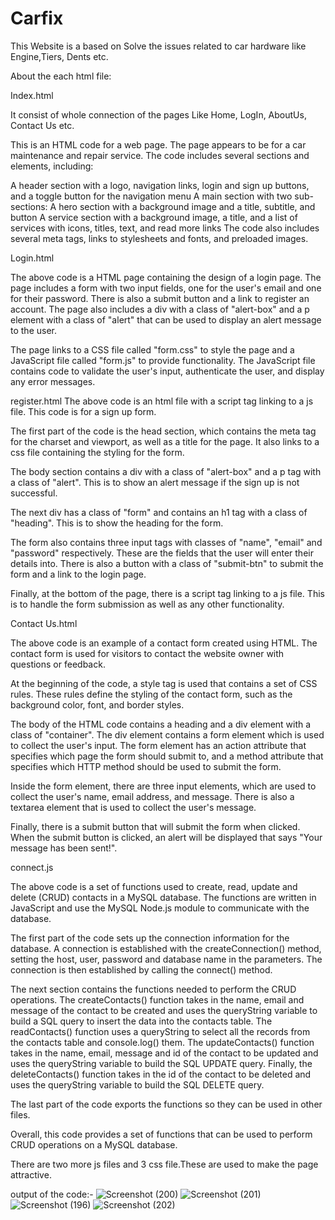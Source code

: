 # Carfix
This Website is a based on Solve the issues related to car hardware like Engine,Tiers, Dents etc.

About the each html file:

Index.html

It consist of whole connection of the pages Like Home, LogIn, AboutUs, Contact Us etc.

This is an HTML code for a web page. The page appears to be for a car maintenance and repair service. The code includes several sections and elements, including:

A header section with a logo, navigation links, login and sign up buttons, and a toggle button for the navigation menu
A main section with two sub-sections:
A hero section with a background image and a title, subtitle, and button
A service section with a background image, a title, and a list of services with icons, titles, text, and read more links
The code also includes several meta tags, links to stylesheets and fonts, and preloaded images.

Login.html

The above code is a HTML page containing the design of a login page. The page includes a form with two input fields, one for the user's email and one for their password. There is also a submit button and a link to register an account. The page also includes a div with a class of "alert-box" and a p element with a class of "alert" that can be used to display an alert message to the user. 

The page links to a CSS file called "form.css" to style the page and a JavaScript file called "form.js" to provide functionality. The JavaScript file contains code to validate the user's input, authenticate the user, and display any error messages.

register.html
The above code is an html file with a script tag linking to a js file. This code is for a sign up form. 

The first part of the code is the head section, which contains the meta tag for the charset and viewport, as well as a title for the page. It also links to a css file containing the styling for the form. 

The body section contains a div with a class of "alert-box" and a p tag with a class of "alert". This is to show an alert message if the sign up is not successful. 

The next div has a class of "form" and contains an h1 tag with a class of "heading". This is to show the heading for the form. 

The form also contains three input tags with classes of "name", "email" and "password" respectively. These are the fields that the user will enter their details into. There is also a button with a class of "submit-btn" to submit the form and a link to the login page. 

Finally, at the bottom of the page, there is a script tag linking to a js file. This is to handle the form submission as well as any other functionality.

Contact Us.html

The above code is an example of a contact form created using HTML. The contact form is used for visitors to contact the website owner with questions or feedback.

At the beginning of the code, a style tag is used that contains a set of CSS rules. These rules define the styling of the contact form, such as the background color, font, and border styles.

The body of the HTML code contains a heading and a div element with a class of "container". The div element contains a form element which is used to collect the user's input. The form element has an action attribute that specifies which page the form should submit to, and a method attribute that specifies which HTTP method should be used to submit the form.

Inside the form element, there are three input elements, which are used to collect the user's name, email address, and message. There is also a textarea element that is used to collect the user's message.

Finally, there is a submit button that will submit the form when clicked. When the submit button is clicked, an alert will be displayed that says "Your message has been sent!".

connect.js

The above code is a set of functions used to create, read, update and delete (CRUD) contacts in a MySQL database. The functions are written in JavaScript and use the MySQL Node.js module to communicate with the database. 

The first part of the code sets up the connection information for the database. A connection is established with the createConnection() method, setting the host, user, password and database name in the parameters. The connection is then established by calling the connect() method. 

The next section contains the functions needed to perform the CRUD operations. The createContacts() function takes in the name, email and message of the contact to be created and uses the queryString variable to build a SQL query to insert the data into the contacts table. The readContacts() function uses a queryString to select all the records from the contacts table and console.log() them. The updateContacts() function takes in the name, email, message and id of the contact to be updated and uses the queryString variable to build the SQL UPDATE query. Finally, the deleteContacts() function takes in the id of the contact to be deleted and uses the queryString variable to build the SQL DELETE query. 

The last part of the code exports the functions so they can be used in other files. 

Overall, this code provides a set of functions that can be used to perform CRUD operations on a MySQL database.


There are two more js files and 3 css file.These are used to make the page attractive.

output of the code:-
![Screenshot (200)](https://user-images.githubusercontent.com/88264892/222222398-bb751336-c184-4dc0-90f8-4c5da0361e61.png)
![Screenshot (201)](https://user-images.githubusercontent.com/88264892/222222529-6bea526d-634d-4745-a380-f2e4c0324b33.png)
![Screenshot (196)](https://user-images.githubusercontent.com/88264892/222222690-c04026e5-7633-4962-a934-7dd79e54f1d4.png)
![Screenshot (202)](https://user-images.githubusercontent.com/88264892/222222888-37a0de63-7a7f-4850-8b44-aa19c3720aca.png)



